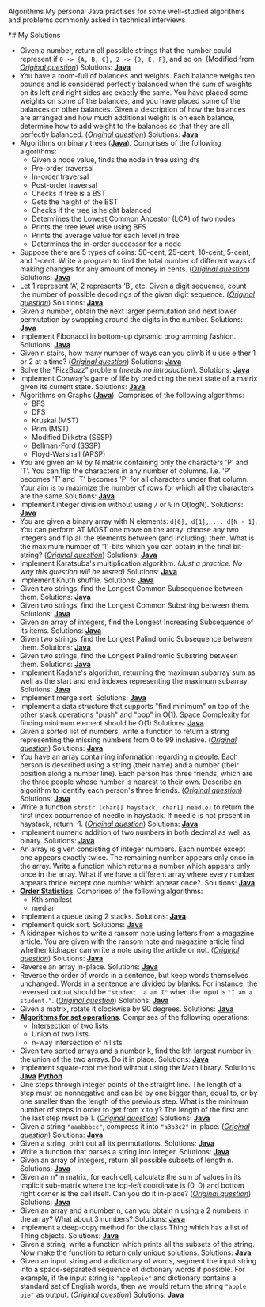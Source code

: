   Algorithms
My personal Java practises for some well-studied algorithms and problems commonly asked in technical interviews

*# My Solutions
* Given a number, return all possible strings that the number could represent if `0 -> {A, B, C}, 2 -> {D, E, F}`, and so on. (Modified from [*Original question*](http://www.glassdoor.com/Interview/phone-numbers-provided-a-phone-number-654-876-0987-return-all-possible-strings-that-the-phone-number-could-represent-QTN_361642.htm)) Solutions: [**Java**](Java/AllPossibleStrings.java)
* You have a room-full of balances and weights. Each balance weighs ten pounds and is considered perfectly balanced when the sum of weights on its left and right sides are exactly the same. You have placed some weights on some of the balances, and you have placed some of the balances on other balances. Given a description of how the balances are arranged and how much additional weight is on each balance, determine how to add weight to the balances so that they are all perfectly balanced. ([*Original question*](http://www.careercup.com/question?id=12150672)) Solutions: [**Java**](Java/Balance.java)
* Algorithms on binary trees ([**Java**](Java/BinaryTree.java)). Comprises of the following algorithms:  
  * Given a node value, finds the node in tree using dfs
  * Pre-order traversal
  * In-order traversal
  * Post-order traversal
  * Checks if tree is a BST
  * Gets the height of the BST
  * Checks if the tree is height balanced
  * Determines the Lowest Common Ancestor (LCA) of two nodes
  * Prints the tree level wise using BFS
  * Prints the average value for each level in tree
  * Determines the in-order successor for a node
* Suppose there are 5 types of coins: 50-cent, 25-cent, 10-cent, 5-cent, and 1-cent. Write a program to find the total number of different ways of making changes for any amount of money in cents. ([*Original question*](http://uva.onlinejudge.org/index.php?option=com_onlinejudge&Itemid=8&page=show_problem&problem=615)) Solutions: [**Java**](Java/CoinChange.java)
* Let 1 represent ‘A’, 2 represents ‘B’, etc. Given a digit sequence, count the number of possible decodings of the given digit sequence. ([*Original question*](http://www.geeksforgeeks.org/count-possible-decodings-given-digit-sequence/)) Solutions: [**Java**](Java/CountPossibleDecodings.java)
* Given a number, obtain the next larger permutation and next lower permutation by swapping around the digits in the number. Solutions: [**Java**](Java/DigitPermutations.java)
* Implement Fibonacci in bottom-up dynamic programming fashion. Solutions: [**Java**](Java/Fibonacci.java)
* Given n stairs, how many number of ways can you climb if u use either 1 or 2 at a time? ([*Original question*](http://www.careercup.com/question?id=3590768)) Solutions: [**Java**](Java/FibonacciSteps.java)
* Solve the “FizzBuzz” problem (*needs no introduction*). Solutions: [**Java**](Java/FizzBuzz.java)
* Implement Conway's game of life by predicting the next state of a matrix given its current state. Solutions: [**Java**](Java/GameOfLife.java)
* Algorithms on Graphs ([**Java**](Java/Graph.java)). Comprises of the following algorithms:
  * BFS
  * DFS
  * Kruskal (MST)
  * Prim (MST)
  * Modified Dijkstra (SSSP)
  * Bellman-Ford (SSSP)
  * Floyd-Warshall (APSP)
* You are given an M by N matrix containing only the characters 'P' and 'T'. You can flip the characters in any number of columns. I.e. 'P' becomes 'T' and 'T' becomes 'P' for all characters under that column. Your aim is to maximize the number of rows for which all the characters are the same.Solutions:  [**Java**](Java/HomogeneousRows.java)
* Implement integer division without using `/` or `%` in O(logN). Solutions: [**Java**](Java/IntegerDivision.java)
* You are given a binary array with N elements: `d[0], d[1], ... d[N - 1]`. You can perform AT MOST one move on the array: choose any two integers and flip all the elements between (and including) them. What is the maximum number of '1'-bits which you can obtain in the final bit-string? ([*Original question*](http://www.careercup.com/question?id=6262507668766720)) Solutions: [**Java**](Java/KadaneBitFlip.java)
* Implement Karatsuba's multiplication algorithm. *(Just a practice. No way this question will be tested)* Solutions: [**Java**](Java/Karatsuba.java)
* Implement Knuth shuffle. Solutions: [**Java**](Java/KnuthShuffle.java)
* Given two strings, find the Longest Common Subsequence between them. Solutions: [**Java**](Java/LongestCommonSubsequence.java)
* Given two strings, find the Longest Common Substring between them. Solutions: [**Java**](Java/LongestCommonSubstring.java)
* Given an array of integers, find the Longest Increasing Subsequence of its items. Solutions: [**Java**](Java/LongestIncreasingSubsequence.java)
* Given two strings, find the Longest Palindromic Subsequence between them. Solutions: [**Java**](Java/LongestPalindromicSubsequence.java)
* Given two strings, find the Longest Palindromic Substring between them. Solutions: [**Java**](Java/LongestPalindromicSubstring.java)
* Implement Kadane's algorithm, returning the maximum subarray sum as well as the start and end indexes representing the maximum subarray. Solutions:  [**Java**](Java/MaximumSubarray.java)
* Implement merge sort. Solutions: [**Java**](Java/MergeSort.java)
* Implement a data structure that supports "find minimum" on top of the other stack operations "push" and "pop" in O(1). Space Complexity for finding minimum element should be O(1) Solutions: [**Java**](Java/MinimumStack.java)
* Given a sorted list of numbers, write a function to return a string representing the missing numbers from 0 to 99 inclusive. ([*Original question*](https://leetcode.com/problems/missing-ranges/)) Solutions: [**Java**](Java/MissingRanges.java)
* You have an array containing information regarding n people. Each person is described using a string (their name) and a number (their position along a number line). Each person has three friends, which are the three people whose number is nearest to their own. Describe an algorithm to identify each person's three friends. ([*Original question*](http://algogeeks.narkive.com/SakzFz8P/nearest-neighbour)) Solutions: [**Java**](Java/NearestNeighbors.java)
* Write a function `strstr (char[] haystack, char[] needle)` to return the first index occurrence of needle in haystack. If needle is not present in haystack, return -1. ([*Original question*](http://www.programcreek.com/2012/12/leetcode-implement-strstr-java/)) Solutions: [**Java**](Java/NeedleHaystack.java)
* Implement numeric addition of two numbers in both decimal as well as binary. Solutions: [**Java**](Java/NumericAddition.java)
* An array is given consisting of integer numbers. Each number except one appears exactly twice. The remaining number appears only once in the array. Write a function which returns a number which appears only once in the array. What if we have a different array where every number appears thrice except one number which appear once?. Solutions: [**Java**](Java/OddManOut.java)
* [**Order Statistics**](Java/OrderStatistics.java). Comprises of the following algorithms:
  * Kth smallest
  * median
* Implement a queue using 2 stacks. Solutions: [**Java**](Java/QueueStack.java)
* Implement quick sort. Solutions: [**Java**](Java/QuickSort.java)
* A kidnaper wishes to write a ransom note using letters from a magazine article. You are given with the ransom note and magazine article find whether kidnaper can write a note using the article or not. ([*Original question*](http://www.careercup.com/question?id=67086)) Solutions: [**Java**](Java/RansomNote.java)
* Reverse an array in-place. Solutions: [**Java**](Java/ReverseArray.java)
* Reverse the order of words in a sentence, but keep words themselves unchanged. Words in a sentence are divided by blanks. For instance, the reversed output should be `"student. a am I"` when the input is `"I am a student."`. ([*Original question*](http://www.geeksforgeeks.org/reverse-words-in-a-given-string/)) Solutions: [**Java**](Java/ReverseWords.java)
* Given a matrix, rotate it clockwise by 90 degrees. Solutions: [**Java**](Java/RotateMatrix.java)
* [**Algorithms for set operations**](Java/SetOperations.java). Comprises of the following operations:
  * Intersection of two lists
  * Union of two lists
  * n-way intersection of n lists
* Given two sorted arrays and a number k, find the kth largest number in the union of the two arrays. Do it in place. Solutions: [**Java**](Java/SortedArrayUnion.java)
* Implement square-root method wihtout using the Math library. Solutions: [**Java**](Java/Sqrt.java) [**Python**](Python/sqrt.py)
* One steps through integer points of the straight line. The length of a step must be nonnegative and can be by one bigger than, equal to, or by one smaller than the length of the previous step. What is the minimum number of steps in order to get from x to y? The length of the first and the last step must be 1. ([*Original question*](https://uva.onlinejudge.org/index.php?option=com_onlinejudge&Itemid=8&page=show_problem&problem=787)) Solutions: [**Java**](Java/Steps.java)
* Given a string `"aaabbbcc"`, compress it into `"a3b3c2"` in-place. ([*Original question*](http://www.careercup.com/question?id=7449675)) Solutions:  [**Java**](Java/StringCompression.java)
* Given a string, print out all its permutations. Solutions: [**Java**](Java/StringPermutations.java)
* Write a function that parses a string into integer. Solutions: [**Java**](Java/StringToInteger.java)
* Given an array of integers, return all possible subsets of length n. Solutions: [**Java**](Java/SubsetsN.java)
* Given an n*m matrix, for each cell, calculate the sum of values in its implicit sub-matrix where the top-left coordinate is (0, 0) and bottom right corner is the cell itself. Can you do it in-place? ([*Original question*](http://stackoverflow.com/questions/2277749/calculate-the-sum-of-elements-in-a-matrix-efficiently)) Solutions: [**Java**](Java/SummedAreaTable.java)
* Given an array and a number n, can you obtain n using a 2 numbers in the array? What about 3 numbers? Solutions: [**Java**](Java/TargetSum.java)
* Implement a deep-copy method for the class Thing which has a list of Thing objects. Solutions: [**Java**](Java/Thing.java)
* Given a string, write a function which prints all the subsets of the string.  Now make the function to return only unique solutions. Solutions:  [**Java**](Java/UniqueStringSubsets.java)
* Given an input string and a dictionary of words, segment the input string into a space-separated sequence of dictionary words if possible. For example, if the input string is `"applepie"` and dictionary contains a standard set of English words, then we would return the string `"apple pie"` as output. ([*Original question*](http://thenoisychannel.com/2011/08/08/retiring-a-great-interview-problem)) Solutions: [**Java**](Java/WordBreak.java)
   